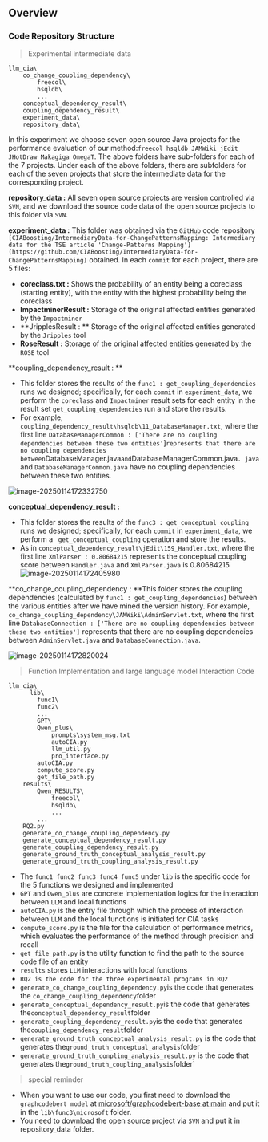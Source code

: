 ## Overview

### Code Repository Structure

> Experimental intermediate data

```
llm_cia\
	co_change_coupling_dependency\
		freecol\
		hsqldb\
		...
	conceptual_dependency_result\
	coupling_dependency_result\
	experiment_data\
	repository_data\
```

In this experiment we choose seven open source Java projects for the performance evaluation of our method:`freecol hsqldb JAMWiki jEdit JHotDraw Makagiga OmegaT`. The above folders have sub-folders for each of the 7 projects. Under each of the above folders, there are subfolders for each of the seven projects that store the intermediate data for the corresponding project.

**repository_data :** All seven open source projects are version controlled via `SVN`, and we download the source code data of the open source projects to this folder via `SVN`.

**experiment_data :** This folder was obtained via the `GitHub` code repository `[CIABoosting/IntermediaryData-for-ChangePatternsMapping: Intermediary data for the TSE article 'Change-Patterns Mapping'](https://github.com/CIABoosting/IntermediaryData-for-ChangePatternsMapping)` obtained. In each `commit` for each project, there are 5 files:

- **coreclass.txt :** Shows the probability of an entity being a coreclass (starting entity), with the entity with the highest probability being the coreclass
- **ImpactminerResult :** Storage of the original affected entities generated by the `Impactminer` 
- **JripplesResult : ** Storage of the original affected entities generated by the `Jripples` tool
- **RoseResult :** Storage of the original affected entities generated by the `ROSE` tool

**coupling_dependency_result : **

- This folder stores the results of the `func1 : get_coupling_dependencies` runs we designed; specifically, for each `commit` in `experiment_data`, we perform the `coreclass` and `Impactminer` result sets for each entity in the result set `get_coupling_dependencies` run and store the results.
- For example, `coupling_dependency_result\hsqldb\11_DatabaseManager.txt`, where the first line `DatabaseManagerCommon : ['There are no coupling dependencies between these two entities'`]` represents that there are no coupling dependencies between `DatabaseManager.java` and `DatabaseManagerCommon.java`. java` and `DatabaseManagerCommon.java` have no coupling dependencies between these two entities.

![image-20250114172332750](https://zxyandzxy.github.io/images/202501151106088.png)

**conceptual_dependency_result :**

- This folder stores the results of the `func3 : get_conceptual_coupling` runs we designed; specifically, for each `commit` in `experiment_data`, we perform a ` get_conceptual_coupling` operation and store the results.
-  As in `conceptual_dependency_result\jEdit\159_Handler.txt`, where the first line `XmlParser : 0.80684215` represents the conceptual coupling score between `Handler.java` and `XmlParser.java` is 0.80684215![image-20250114172405980](https://zxyandzxy.github.io/images/202501151106335.png)

**co_change_coupling_dependency : **This folder stores the coupling dependencies (calculated by `func1 : get_coupling_dependencies`) between the various entities after we have mined the version history. For example, `co_change_coupling_dependency\JAMWiki\AdminServlet.txt`, where the first line `DatabaseConnection : ['There are no coupling dependencies between these two entities']` represents that there are no coupling dependencies between `AdminServlet.java` and `DatabaseConnection.java`.

![image-20250114172820024](https://zxyandzxy.github.io/images/202501151106878.png)

> Function Implementation and large language model Interaction Code

```
llm_cia\
	  lib\
		func1\
		func2\
		...
		GPT\
		Qwen_plus\
			prompts\system_msg.txt
			autoCIA.py
			llm_util.py
			pro_interface.py
		autoCIA.py
		compute_score.py
		get_file_path.py
	results\
		Qwen_RESULTS\
			freecol\
			hsqldb\
			...
		...
	RQ2.py
	generate_co_change_coupling_dependency.py
	generate_conceptual_dependency_result.py
	generate_coupling_dependency_result.py
	generate_ground_truth_conceptual_analysis_result.py
	generate_ground_truth_coupling_analysis_result.py
```

- The `func1 func2 func3 func4 func5` under `lib` is the specific code for the 5 functions we designed and implemented
- `GPT` and `Qwen_plus` are concrete implementation logics for the interaction between `LLM` and local functions
- `autoCIA.py` is the entry file through which the process of interaction between `LLM` and the local functions is initiated for CIA tasks
- `compute_score.py` is the file for the calculation of performance metrics, which evaluates the performance of the method through precision and recall
- `get_file_path.py` is the utility function to find the path to the source code file of an entity
- `results` stores `LLM` interactions with local functions
- `RQ2 is the code for the three experimental programs in RQ2`
- `generate_co_change_coupling_dependency.py`is the code that generates the `co_change_coupling_dependency`folder
- `generate_conceptual_dependency_result.py`is the code that generates the`conceptual_dependency_result`folder
- `generate_coupling_dependency_result.py`is the code that generates the`coupling_dependency_result`folder
- `generate_ground_truth_conceptual_analysis_result.py` is the code that generates the`ground_truth_conceptual_analysis`folder
- `generate_ground_truth_conpling_analysis_result.py` is the code that generates the`ground_truth_coupling_analysis`folder`

> special reminder

- When you want to use our code, you first need to download the `graphcodebert model` at  [microsoft/graphcodebert-base at main](https://huggingface.co/microsoft/graphcodebert-base/tree/main) and put it in the `lib\func3\microsoft` folder.
- You need to download the open source project via `SVN` and put it in repository_data folder.

